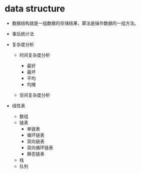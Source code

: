 # data structure

* 数据结构就是一组数据的存储结果，算法是操作数据的一组方法。

* 事后统计法

* 复杂度分析

    * 时间复杂度分析
        * 最好
        * 最坏
        * 平均
        * 均摊
        
    * 空间复杂度分析
	
* 线性表
	* 数组
	* 链表
		* 单链表
		* 循环链表
		* 双向链表
		* 双向循环链表
		* 静态链表
	* 栈
	* 队列




